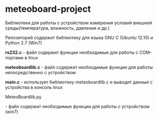 meteoboard-project
==================

Библиотеки для работы с устройством измерения условий внешней среды(температура, влажность, давление и др.)

Репозиторий содержит библиотеку для языка GNU C (Ubuntu 12.10) и Python 2.7 (Win7)

<p><b>rs232.c</b> - файл содержит функции необходимые для работы с COM-портами в linux </p>   
<p><b>meteoboardlib.c</b> - файл содержит необходимые функции для работы непосредственно с устройством</p>
<p><b>main.c</b> - использует библиотеку meteoboardlib.c и выводит данные с устройства в консоль linux</p>
<p>MeteoBoardlib.py</p> - файл содержит необходимые функции для работы с устройством (win7)


